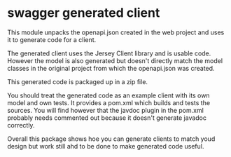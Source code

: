 # swagger generated client

This module unpacks the openapi.json created in the web project and uses it to generate code for a client. 

The generated client uses the Jersey Client library and is usable code. 
However the model is also generated but doesn't directly match the model classes in the original project from which the openapi.json was created.

This generated code is packaged up in a zip file.

You should treat the generated code as an example client with its own model and own tests.
It provides a pom.xml which builds and tests the sources. 
You will find however that the javdoc plugin in the pom.xml probably needs commented out because it doesn't generate javadoc correctly. 

Overall this package shows hoe you can generate clients to match youd design but work still ahd to be done to make generated code useful.